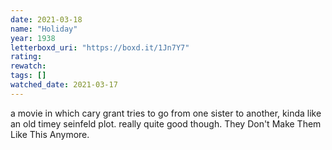 ```yaml
---
date: 2021-03-18
name: "Holiday"
year: 1938
letterboxd_uri: "https://boxd.it/1Jn7Y7"
rating: 
rewatch: 
tags: []
watched_date: 2021-03-17
---
```


a movie in which cary grant tries to go from one sister to another, kinda like an old timey seinfeld plot. really quite good though. They Don't Make Them Like This Anymore.
